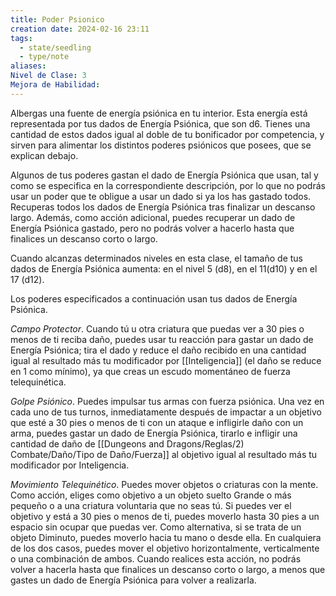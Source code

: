 ```yaml
---
title: Poder Psionico
creation date: 2024-02-16 23:11
tags:
  - state/seedling
  - type/note
aliases: 
Nivel de Clase: 3
Mejora de Habilidad:
---
```

Albergas una fuente de energía psiónica en tu interior. Esta energía está representada por tus dados de Energía Psiónica, que son d6. Tienes una cantidad de estos dados igual al doble de tu bonificador por competencia, y sirven para alimentar los distintos poderes psiónicos que posees, que se explican debajo.

Algunos de tus poderes gastan el dado de Energía Psiónica que usan, tal y como se especifica en la correspondiente descripción, por lo que no podrás usar un poder que te obligue a usar un dado si ya los has gastado todos. 
Recuperas todos los dados de Energía Psiónica tras finalizar un descanso largo. Además, como acción adicional, puedes recuperar un dado de Energía Psiónica gastado, pero no podrás volver a hacerlo hasta que finalices un descanso corto o largo.

Cuando alcanzas determinados niveles en esta clase, el tamaño de tus dados de Energía Psiónica
aumenta: en el nivel 5 (d8), en el 11(d10) y en el 17 (d12).

Los poderes especificados a continuación usan tus dados de Energía Psiónica.

*Campo Protector*. Cuando tú u otra criatura que puedas ver a 30 pies o menos de ti reciba daño,
puedes usar tu reacción para gastar un dado de Energía Psiónica; tira el dado y reduce el daño
recibido en una cantidad igual al resultado más tu modificador por [[Inteligencia]] (el daño se reduce en 1 como mínimo), ya que creas un escudo momentáneo de fuerza telequinética.

*Golpe Psiónico*. Puedes impulsar tus armas con fuerza psiónica. Una vez en cada uno de tus turnos, inmediatamente después de impactar a un objetivo que esté a 30 pies o menos de ti con un ataque e infligirle daño con un arma, puedes gastar un dado de Energía Psiónica, tirarlo e infligir una cantidad de daño de [[Dungeons and Dragons/Reglas/2) Combate/Daño/Tipo de Daño/Fuerza]] al objetivo igual al resultado más tu modificador por Inteligencia.

*Movimiento Telequinético*. Puedes mover objetos o criaturas con la mente. Como acción, eliges
como objetivo a un objeto suelto Grande o más pequeño o a una criatura voluntaria que no seas tú. Si puedes ver el objetivo y está a 30 pies o menos de ti, puedes moverlo hasta 30 pies a un espacio sin ocupar que puedas ver. 
Como alternativa, si se trata de un objeto Diminuto, puedes moverlo hacia tu mano o desde ella. En cualquiera de los dos casos, puedes mover el objetivo horizontalmente, verticalmente o una combinación de ambos. Cuando realices esta acción, no podrás volver a hacerla hasta que finalices un descanso corto o largo, a menos que gastes un dado de Energía Psiónica para volver a realizarla.


